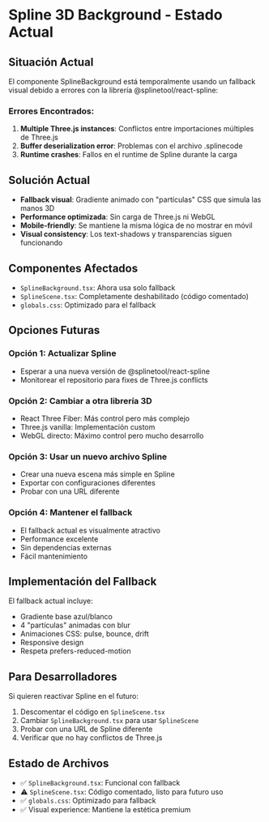 # Spline 3D Background - Estado Actual

## Situación Actual
El componente SplineBackground está temporalmente usando un fallback visual debido a errores con la librería @splinetool/react-spline:

### Errores Encontrados:
1. **Multiple Three.js instances**: Conflictos entre importaciones múltiples de Three.js
2. **Buffer deserialization error**: Problemas con el archivo .splinecode
3. **Runtime crashes**: Fallos en el runtime de Spline durante la carga

## Solución Actual
- **Fallback visual**: Gradiente animado con "partículas" CSS que simula las manos 3D
- **Performance optimizada**: Sin carga de Three.js ni WebGL
- **Mobile-friendly**: Se mantiene la misma lógica de no mostrar en móvil
- **Visual consistency**: Los text-shadows y transparencias siguen funcionando

## Componentes Afectados
- `SplineBackground.tsx`: Ahora usa solo fallback
- `SplineScene.tsx`: Completamente deshabilitado (código comentado)
- `globals.css`: Optimizado para el fallback

## Opciones Futuras

### Opción 1: Actualizar Spline
- Esperar a una nueva versión de @splinetool/react-spline
- Monitorear el repositorio para fixes de Three.js conflicts

### Opción 2: Cambiar a otra librería 3D
- React Three Fiber: Más control pero más complejo
- Three.js vanilla: Implementación custom
- WebGL directo: Máximo control pero mucho desarrollo

### Opción 3: Usar un nuevo archivo Spline
- Crear una nueva escena más simple en Spline
- Exportar con configuraciones diferentes
- Probar con una URL diferente

### Opción 4: Mantener el fallback
- El fallback actual es visualmente atractivo
- Performance excelente
- Sin dependencias externas
- Fácil mantenimiento

## Implementación del Fallback
El fallback actual incluye:
- Gradiente base azul/blanco
- 4 "partículas" animadas con blur
- Animaciones CSS: pulse, bounce, drift
- Responsive design
- Respeta prefers-reduced-motion

## Para Desarrolladores
Si quieren reactivar Spline en el futuro:
1. Descomentar el código en `SplineScene.tsx`
2. Cambiar `SplineBackground.tsx` para usar `SplineScene`
3. Probar con una URL de Spline diferente
4. Verificar que no hay conflictos de Three.js

## Estado de Archivos
- ✅ `SplineBackground.tsx`: Funcional con fallback
- ⚠️ `SplineScene.tsx`: Código comentado, listo para futuro uso
- ✅ `globals.css`: Optimizado para fallback
- ✅ Visual experience: Mantiene la estética premium